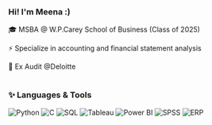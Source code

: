 ### Hi! I'm Meena :)

🎓 MSBA @ W.P.Carey School of Business (Class of 2025)	

⚡ Specialize in accounting and financial statement analysis

🌱 Ex Audit @Deloitte 

#

### ✨ Languages & Tools

<p align="left">
  <img src="https://img.shields.io/badge/Python-3776AB?style=for-the-badge&logo=python&logoColor=white" alt="Python"/>
  <img src="https://img.shields.io/badge/C-00599C?style=for-the-badge&logo=c&logoColor=white" alt="C"/>
  <img src="https://img.shields.io/badge/SQL-4479A1?style=for-the-badge&logo=sql&logoColor=white" alt="SQL"/>
	<img src="https://img.shields.io/badge/Tableau-E97627?style=for-the-badge&logo=tableau&logoColor=white" alt="Tableau"/>
  <img src="https://img.shields.io/badge/Power%20BI-F2C811?style=for-the-badge&logo=power-bi&logoColor=black" alt="Power BI"/>
  <img src="https://img.shields.io/badge/SPSS-4B0082?style=for-the-badge&logo=ibm&logoColor=white" alt="SPSS"/>
  <img src="https://img.shields.io/badge/ERP-00758F?style=for-the-badge&logo=sap&logoColor=white" alt="ERP"/>
</p>


<!---
nanamiih/nanamiih is a ✨ special✨  repository because its `README.md` (this file) appears on your GitHub profile.
You can click the Preview link to take a look at your changes.
--->
